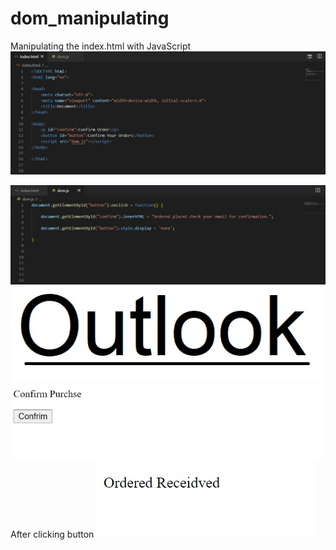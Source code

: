 # dom_manipulating
Manipulating the index.html with JavaScript
![GitHub Logo](/images/html.jpg)



![GitHub Logo](/images/js_dom.jpg)
![GitHub Logo](/images/outlook.jpg)
![GitHub Logo](/images/cb.jpg)
<br>
After clicking button
![GitHub Logo](/images/cb2.jpg)




